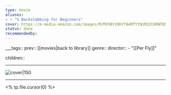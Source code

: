 ```yaml
---
type: movie
aliases:
- - "% Backstabbing for Beginners"
cover: https://m.media-amazon.com/images/M/MV5BYzNhYTA4MTYtNzM2ZC00NTQ5LThmMWMtMDRjMjUzYjVlYzdiXkEyXkFqcGc@._V1_SX300.jpg
status: done
recommendedby:
---
```

___tags:: prev:: [[movies|back to library]]
genre::
director:: - "[[Per Fly]]"
  
children::
___
![cover|150](https://m.media-amazon.com/images/M/MV5BYzNhYTA4MTYtNzM2ZC00NTQ5LThmMWMtMDRjMjUzYjVlYzdiXkEyXkFqcGc@._V1_SX300.jpg)
___
<% tp.file.cursor(0) %>
